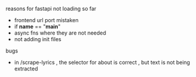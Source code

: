 reasons for fastapi not loading so far

- frontend url port mistaken
- if __name__ == "__main__" 
- async fns where they are not needed
- not adding init files

bugs
- in /scrape-lyrics , the selector for about is correct , but text is not being extracted